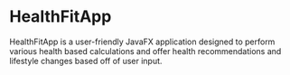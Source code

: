 # HealthFitApp
HealthFitApp is a user-friendly JavaFX application designed to perform various health based calculations and offer health recommendations and lifestyle changes based off of user input.

